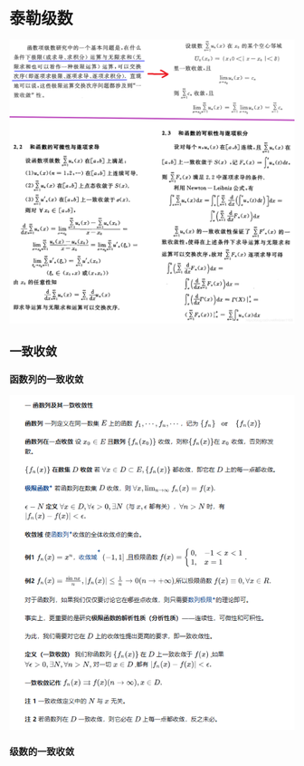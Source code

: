 # 泰勒级数

![img](../Image/watermark,type_ZmFuZ3poZW5naGVpdGk,shadow_10,text_aHR0cHM6Ly9ibG9nLmNzZG4ubmV0L2xpbmJpYW4xMTY4,size_16,color_FFFFFF,t_70)

## 一致收敛

### 函数列的一致收敛

![image-20240911171313234](../Image/image-20240911171313234.png)

### 级数的一致收敛


